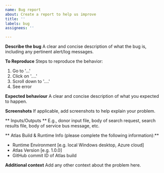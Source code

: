 ```yaml
---
name: Bug report
about: Create a report to help us improve
title: ''
labels: bug
assignees: ''

---
```


**Describe the bug**
A clear and concise description of what the bug is, including any pertinent alert/log messages.

**To Reproduce**
Steps to reproduce the behavior:
1. Go to '...'
2. Click on '....'
3. Scroll down to '....'
4. See error

**Expected behaviour**
A clear and concise description of what you expected to happen.

**Screenshots**
If applicable, add screenshots to help explain your problem.

** Inputs/Outputs **
E.g., donor input file, body of search request, search results file, body of service bus message, etc.

** Atlas Build & Runtime Info (please complete the following information):**
 - Runtime Environment [e.g. local Windows desktop, Azure cloud]
 - Atlas Version [e.g. 1.0.0]
 - GitHub commit ID of Atlas build

**Additional context**
Add any other context about the problem here.
